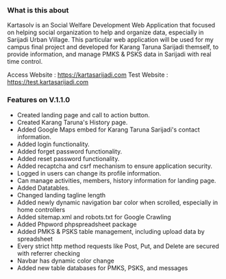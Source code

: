 ### What is this about
Kartasolv is an Social Welfare Development Web Application that focused on helping social organization to help and organize data, especially in Sarijadi Urban Village. This particular web application will be used for my campus final project and developed for Karang Taruna Sarijadi themself, to provide information, and manage PMKS & PSKS data in Sarijadi with real time control.

Access Website : https://kartasarijadi.com
Test Website : https://test.kartasarijadi.com

### Features on V.1.1.0
- Created landing page and call to action button.
- Created Karang Taruna's History page.
- Added Google Maps embed for Karang Taruna Sarijadi's contact information.
- Added login functionality.
- Added forget password functionality.
- Added reset password functionality.
- Added recaptcha and csrf mechanism to ensure application security.
- Logged in users can change its profile information.
- Can manage activities, members, history information for landing page.
- Added Datatables.
- Changed landing tagline length
- Added newly dynamic navigation bar color when scrolled, especially in home controllers
- Added sitemap.xml and robots.txt for Google Crawling
- Added Phpword phpspreadsheet package
- Added PMKS & PSKS table management, including upload data by spreadsheet
- Every strict http method requests like Post, Put, and Delete are secured with referrer checking
- Navbar has dynamic color change
- Added new table databases for PMKS, PSKS, and messages
